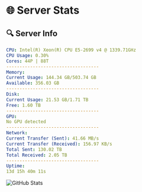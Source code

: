 # 🌐 Server Stats
## 🔍 Server Info
```yaml
CPU: Intel(R) Xeon(R) CPU E5-2699 v4 @ 1339.71GHz
CPU Usage: 0.30%
Cores: 44P | 88T
-----------------------------------
Memory:
Current Usage: 144.34 GB/503.74 GB
Available: 356.03 GB
-----------------------------------
Disk:
Current Usage: 21.53 GB/1.71 TB
Free: 1.60 TB
-----------------------------------
GPU:
No GPU detected
-----------------------------------
Network:
Current Transfer (Sent): 41.66 MB/s
Current Transfer (Received): 156.97 KB/s
Total Sent: 130.02 TB
Total Received: 2.05 TB
-----------------------------------
Uptime:
13d 15h 40m 11s
```
![GitHub Stats](https://img.shields.io/badge/Updated-2025-02-21_14:23:29-blue)